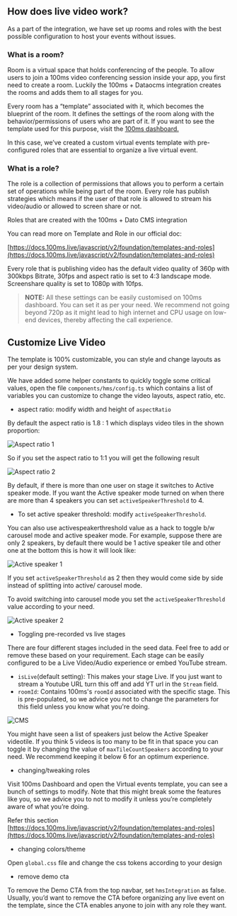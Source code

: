 ## How does live video work?

As a part of the integration, we have set up rooms and roles with the best possible configuration to host your events without issues.

### What is a room?

Room is a virtual space that holds conferencing of the people. To allow users to join a 100ms video conferencing session inside your app, you first need to create a room. Luckily the 100ms + Dataocms integration creates the rooms and adds them to all stages for you.

Every room has a “template” associated with it, which becomes the blueprint of the room. It defines the settings of the room along with the behavior/permissions of users who are part of it. If you want to see the template used for this purpose, visit the [100ms dashboard.](http://dashboard.100ms.live)

In this case, we’ve created a custom virtual events template with pre-configured roles that are essential to organize a live virtual event.

### What is a role?

The role is a collection of permissions that allows you to perform a certain set of operations while being part of the room. Every role has publish strategies which means if the user of that role is allowed to stream his video/audio or allowed to screen share or not.

Roles that are created with the 100ms + Dato CMS integration

You can read more on Template and Role in our official doc: 

[https://docs.100ms.live/javascript/v2/foundation/templates-and-roles](https://docs.100ms.live/javascript/v2/foundation/templates-and-roles)

Every role that is publishing video has the default video quality of 360p with 300kbps Bitrate, 30fps and aspect ratio is set to 4:3 landscape mode. Screenshare quality is set to 1080p with 10fps.

> **NOTE:** All these settings can be easily customised on 100ms dashboard. You can set it as per your need. We recommend not going beyond 720p as it might lead to high internet and CPU usage on low-end devices, thereby affecting the call experience. 

## Customize Live Video

The template is 100% customizable, you can style and change layouts as per your design system. 

We have added some helper constants to quickly toggle some critical values, open the file `components/hms/config.ts` which  contains a list of variables you can customize to change the video layouts, aspect ratio, etc.

- aspect ratio: modify width and height of  `aspectRatio`

By default the aspect ratio is 1.8 : 1 which displays video tiles in the shown proportion:

![Aspect ratio 1](/media/ar-1.png)

So if you set the aspect ratio to 1:1 you will get the following result

![Aspect ratio 2](/media/ar-2.png)

By default, if there is more than one user on stage it switches to Active speaker mode. If you want the Active speaker mode turned on when there are more than 4 speakers you can set `activeSpeakerThreshold` to 4. 

- To set active speaker threshold: modify `activeSpeakerThreshold`.

You can also use activespeakerthreshold value as a hack to toggle b/w carousel mode and active speaker mode. For example, suppose there are only 2 speakers, by default there would be 1 active speaker tile and other one at the bottom this is how it will look like:

![Active speaker 1](/media/as-1.png)

If you set `activeSpeakerThreshold` as 2 then they would come side by side instead of splitting into active/ carousel mode.

To avoid switching into carousel mode you set the `activeSpeakerThreshold` value according to your need.

![Active speaker 2](/media/as-2.png)

- Toggling pre-recorded vs live stages

There are four different stages included in the seed data. Feel free to add or remove these based on your requirement. Each stage can be easily configured to be a Live Video/Audio experience or embed YouTube stream.


- `isLive`(default setting):  This makes your stage Live. If you just want to stream a Youtube URL turn this off and add YT url in the `Stream` field.
- `roomId`: Contains 100ms's `roomId` associated with the specific stage. This is pre-populated, so we advice you not to change the parameters for this field unless you know what you're doing. 

![CMS](/media/cms.png)

You might have seen a list of speakers just below the Active Speaker videotile. If you think 5 videos is too many to be fit in that space you can toggle it by changing the value of `maxTileCountSpeakers` according to your need. We recommend keeping it below 6 for an optimum experience.

- changing/tweaking roles

Visit 100ms Dashboard and open the Virtual events template, you can see a bunch of settings to modify. Note that this might break some the features like you, so we advice you to not to modify it unless you’re completely aware of what you’re doing. 

Refer this section [https://docs.100ms.live/javascript/v2/foundation/templates-and-roles](https://docs.100ms.live/javascript/v2/foundation/templates-and-roles)

- changing colors/theme

Open `global.css` file and change the css tokens according to your design

- remove demo cta

To remove the Demo CTA from the top navbar, set `hmsIntegration` as false. Usually, you’d want to remove the CTA before organizing any live event on the template, since the CTA enables anyone to join with any role they want.